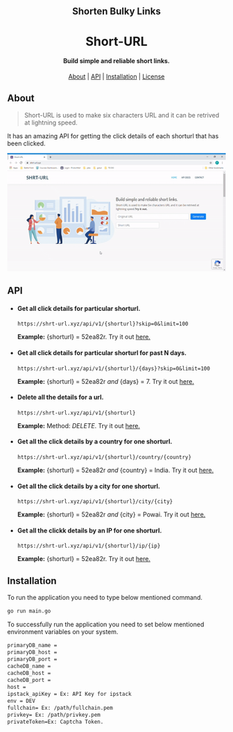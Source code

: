 <div align="center">
    <h2>Shorten Bulky Links</h2>
    <h1>Short-URL</h1>
    <h4>Build simple and reliable short links.</h4>
</div>

<p align="center">
    <a href = "#about">About</a> |
    <a href = "#api">API</a> |
    <a href = "#installation">Installation</a> |
    <a href = "#license">License</a> 
</p>

## About
> Short-URL is used to make six characters URL and it can be retrived at lightning speed.

It has an amazing API for getting the click details of each shorturl that has been clicked. 


<p align="center">
  <img src="assets/shorturl.gif" />
</p>

## API

* #### Get all click details for particular shorturl.
    ```
    https://shrt-url.xyz/api/v1/{shorturl}?skip=0&limit=100
    ```
    **Example:**  {shorturl} = 52ea82r. Try it out [here.](https://shrt-url.xyz)

* #### Get all click details for particular shorturl for past N days.
    ```
    https://shrt-url.xyz/api/v1/{shorturl}/{days}?skip=0&limit=100
    ```
    **Example:**  {shorturl} = 52ea82r *and* {days} = 7. Try it out [here.](https://shrt-url.xyz)

* #### Delete all the details for a url.
    ```
    https://shrt-url.xyz/api/v1/{shorturl}
    ```
    **Example:**  Method:  *DELETE*. Try it out [here.](https://shrt-url.xyz)

* #### Get all the click details by a country for one shorturl.
    ```
    https://shrt-url.xyz/api/v1/{shorturl}/country/{country}
    ```
    **Example:**  {shorturl} = 52ea82r *and* {country} = India. Try it out [here.](https://shrt-url.xyz)


* #### Get all the click details by a city for one shorturl.
    ```
    https://shrt-url.xyz/api/v1/{shorturl}/city/{city}
    ```
    **Example:**  {shorturl} = 52ea82r *and* {city} = Powai. Try it out [here.](https://shrt-url.xyz)


* #### Get all the clickk details by an IP for one shorturl.
    ```
    https://shrt-url.xyz/api/v1/{shorturl}/ip/{ip}
    ```
    **Example:**  {shorturl} = 52ea82r. Try it out [here.](https://shrt-url.xyz)


## Installation
To run the application you need to type below mentioned command.
```bash
go run main.go
```
To successfully run the application you need to set below mentioned environment variables on your system.

```
primaryDB_name = 
primaryDB_host = 
primaryDB_port = 
cacheDB_name =  
cacheDB_host = 
cacheDB_port =
host = 
ipstack_apiKey = Ex: API Key for ipstack
env = DEV
fullchain= Ex: /path/fullchain.pem
privkey= Ex: /path/privkey.pem
privateToken=Ex: Captcha Token.
```